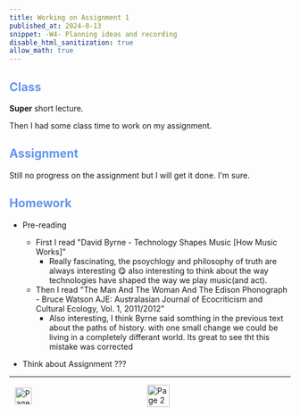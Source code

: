 ```yaml
---
title: Working on Assignment 1
published_at: 2024-8-13
snippet: -W4- Planning ideas and recording
disable_html_sanitization: true
allow_math: true
---
```


<h2 style="color:CornflowerBlue;">Class</h2>

**Super** short lecture.

Then I had some class time to work on my assignment.

<h2 style="color:CornflowerBlue;">Assignment</h2>

Still no progress on the assignment but I will get it done. I'm sure.

<h2 style="color:CornflowerBlue;">Homework</h2>

- Pre-reading
    - First I read "David Byrne - Technology Shapes Music [How Music Works]"
        - Really fascinating, the psoychlogy and philosophy of truth are always interesting 😋 also interesting to think about the way technologies have shaped the way we play music(and act). 
    - Then I read "The Man And The Woman And The Edison Phonograph - Bruce Watson AJE: Australasian Journal of Ecocriticism and Cultural Ecology, Vol. 1, 2011/2012"
        - Also interesting, I think Byrne said somthing in the previous text about the paths of history. with one small change we could be living in a completely differant world. Its great to see tht this mistake was corrected

- Think about Assignment 
???

---
<style>
.container {
    display: flex;
    justify-content: space-between;
    align-items: center;
    padding: 0 10px; /* Optional: Add some padding if needed */
}

.button {
    display: flex;
    align-items: center;
    /* Add additional styling for buttons if needed */
}

.button img {
    display: block;
}
</style>


<body>
    <div class="container">
        <a href="/03-learning-reaper-pt2" class="button left">
            <img src="/Images/white/2.png" width="30" height="30" alt="Page 1">
        </a>
        <a href="/" class="button middle">
            <img src="/Images/white/3.png" width="40" height="40" alt="Page 2">
        </a>
        <a
            <img src="/Images/white/1.png" width="30" height="30" alt="Page 3">
        </a>
    </div>
</body>


<script>

    const icon_elements = Array.from (document.getElementsByTagName (`Images`))
    icon_elements.forEach ((element, index) => {

        element.onpointerover = () => {
            element.src = `Images/dark/${ index }.png`
        }
        element.onpointerleave = () => {
            element.src = `Images/white/${ index }.png`
        }
    })


</script>